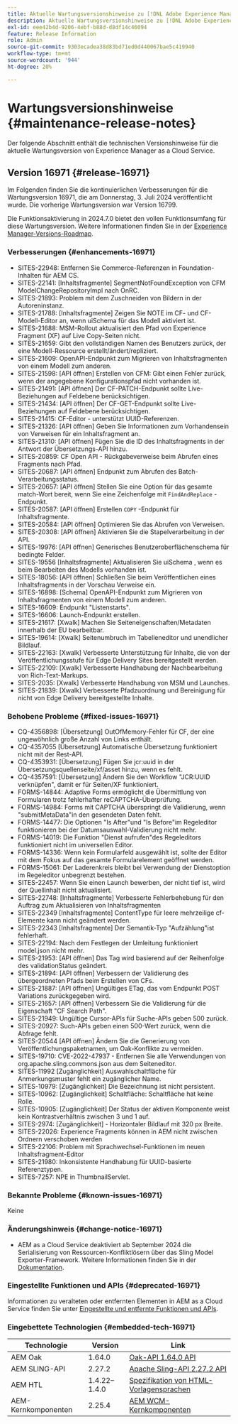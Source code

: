 ```yaml
---
title: Aktuelle Wartungsversionshinweise zu [!DNL Adobe Experience Manager] as a Cloud Service.
description: Aktuelle Wartungsversionshinweise zu [!DNL Adobe Experience Manager] as a Cloud Service.
exl-id: eee42b4d-9206-4ebf-b88d-d8df14c46094
feature: Release Information
role: Admin
source-git-commit: 9303ecadea38d83bd71ed0d440067bae5c419940
workflow-type: tm+mt
source-wordcount: '944'
ht-degree: 20%

---
```


# Wartungsversionshinweise {#maintenance-release-notes}

Der folgende Abschnitt enthält die technischen Versionshinweise für die aktuelle Wartungsversion von Experience Manager as a Cloud Service.

## Version 16971 {#release-16971}

Im Folgenden finden Sie die kontinuierlichen Verbesserungen für die Wartungsversion 16971, die am Donnerstag, 3. Juli 2024 veröffentlicht wurde. Die vorherige Wartungsversion war Version 16799.

Die Funktionsaktivierung in 2024.7.0 bietet den vollen Funktionsumfang für diese Wartungsversion. Weitere Informationen finden Sie in der [Experience Manager-Versions-Roadmap](https://experienceleague.adobe.com/de/docs/experience-manager-release-information/aem-release-updates/update-releases-roadmap).

### Verbesserungen {#enhancements-16971}

* SITES-22948: Entfernen Sie Commerce-Referenzen in Foundation-Inhalten für AEM CS.
* SITES-22141: [Inhaltsfragmente] SegmentNotFoundException von CFM ModelChangeRepositoryImpl nach OnRC.
* SITES-21893: Problem mit dem Zuschneiden von Bildern in der Autoreninstanz.
* SITES-21788: [Inhaltsfragmente] Zeigen Sie NOTE im CF- und CF-Modell-Editor an, wenn uiSchema für das Modell aktiviert ist.
* SITES-21688: MSM-Rollout aktualisiert den Pfad von Experience Fragment (XF) auf Live Copy-Seiten nicht.
* SITES-21659: Gibt den vollständigen Namen des Benutzers zurück, der eine Modell-Ressource erstellt/ändert/repliziert.
* SITES-21609: OpenAPI-Endpunkt zum Migrieren von Inhaltsfragmenten von einem Modell zum anderen.
* SITES-21598: [API öffnen] Erstellen von CFM: Gibt einen Fehler zurück, wenn der angegebene Konfigurationspfad nicht vorhanden ist.
* SITES-21491: [API öffnen] Der CF-PATCH-Endpunkt sollte Live-Beziehungen auf Feldebene berücksichtigen.
* SITES-21434: [API öffnen] Der CF-GET-Endpunkt sollte Live-Beziehungen auf Feldebene berücksichtigen.
* SITES-21415: CF-Editor - unterstützt UUID-Referenzen.
* SITES-21326: [API öffnen] Geben Sie Informationen zum Vorhandensein von Verweisen für ein Inhaltsfragment an.
* SITES-21310: [API öffnen] Fügen Sie die ID des Inhaltsfragments in der Antwort der Übersetzungs-API hinzu.
* SITES-20859: CF Open API - Rückgabeverweise beim Abrufen eines Fragments nach Pfad.
* SITES-20687: [API öffnen] Endpunkt zum Abrufen des Batch-Verarbeitungsstatus.
* SITES-20657: [API öffnen] Stellen Sie eine Option für das gesamte match-Wort bereit, wenn Sie eine Zeichenfolge mit `FindAndReplace` -Endpunkt.
* SITES-20587: [API öffnen] Erstellen `COPY` -Endpunkt für Inhaltsfragmente.
* SITES-20584: [API öffnen] Optimieren Sie das Abrufen von Verweisen.
* SITES-20308: [API öffnen] Aktivieren Sie die Stapelverarbeitung in der API.
* SITES-19976: [API öffnen] Generisches Benutzeroberflächenschema für bedingte Felder.
* SITES-19556 [Inhaltsfragmente] Aktualisieren Sie uiSchema , wenn es beim Bearbeiten des Modells vorhanden ist.
* SITES-18056: [API öffnen] Schließen Sie beim Veröffentlichen eines Inhaltsfragments in der Vorschau Verweise ein.
* SITES-16898: [Schema] OpenAPI-Endpunkt zum Migrieren von Inhaltsfragmenten von einem Modell zum anderen.
* SITES-16609: Endpunkt &quot;Listenstarts&quot;.
* SITES-16606: Launch-Endpunkt erstellen.
* SITES-21617: [Xwalk] Machen Sie Seiteneigenschaften/Metadaten innerhalb der EU bearbeitbar.
* SITES-19614: [Xwalk] Seitenumbruch im Tabelleneditor und unendlicher Bildlauf.
* SITES-22163: [Xwalk] Verbesserte Unterstützung für Inhalte, die von der Veröffentlichungsstufe für Edge Delivery Sites bereitgestellt werden.
* SITES-22109: [Xwalk] Verbesserte Handhabung der Nachbearbeitung von Rich-Text-Markups.
* SITES-2035: [Xwalk] Verbesserte Handhabung von MSM und Launches.
* SITES-21839: [Xwalk] Verbesserte Pfadzuordnung und Bereinigung für nicht von Edge Delivery bereitgestellte Inhalte.

### Behobene Probleme {#fixed-issues-16971}

* CQ-4356898: [Übersetzung] OutOfMemory-Fehler für CF, der eine ungewöhnlich große Anzahl von Links enthält.
* CQ-4357055 [Übersetzung] Automatische Übersetzung funktioniert nicht mit der Rest-API.
* CQ-4353931: [Übersetzung] Fügen Sie jcr:uuid in der Übersetzungsquellenseite/xf/asset hinzu, wenn es fehlt.
* CQ-4357591: [Übersetzung] Ändern Sie den Workflow &quot;JCR:UUID verknüpfen&quot;, damit er für Seiten/XF funktioniert.
* FORMS-14844: Adaptive Forms ermöglicht die Übermittlung von Formularen trotz fehlerhafter reCAPTCHA-Überprüfung.
* FORMS-14984: Forms mit CAPTCHA überspringt die Validierung, wenn &quot;submitMetaData&quot;in den gesendeten Daten fehlt.
* FORMS-14477: Die Optionen &quot;Is After&quot;und &quot;Is Before&quot;im Regeleditor funktionieren bei der Datumsauswahl-Validierung nicht mehr.
* FORMS-14019: Die Funktion &quot;Dienst aufrufen&quot;des Regeleditors funktioniert nicht im universellen Editor.
* FORMS-14336: Wenn kein Formularfeld ausgewählt ist, sollte der Editor mit dem Fokus auf das gesamte Formularelement geöffnet werden.
* FORMS-15061: Der Laderenkreis bleibt bei Verwendung der Dienstoption im Regeleditor unbegrenzt bestehen.
* SITES-22457: Wenn Sie einen Launch bewerben, der nicht tief ist, wird der Quellinhalt nicht aktualisiert.
* SITES-22748: [Inhaltsfragmente] Verbesserte Fehlerbehebung für den Auftrag zum Aktualisieren von Inhaltsfragmenten
* SITES-22349 [Inhaltsfragmente] ContentType für leere mehrzeilige cf-Elemente kann nicht geändert werden.
* SITES-22343 [Inhaltsfragmente] Der Semantik-Typ &quot;Aufzählung&quot;ist fehlerhaft.
* SITES-22194: Nach dem Festlegen der Umleitung funktioniert model.json nicht mehr.
* SITES-21953: [API öffnen] Das Tag wird basierend auf der Reihenfolge des validationStatus geändert.
* SITES-21894: [API öffnen] Verbessern der Validierung des übergeordneten Pfads beim Erstellen von CFs.
* SITES-21887: [API öffnen] Ungültiges ETag, das vom Endpunkt POST Variations zurückgegeben wird.
* SITES-21657: [API öffnen] Verbessern Sie die Validierung für die Eigenschaft &quot;CF Search Path&quot;.
* SITES-21949: Ungültige Cursor-APIs für Suche-APIs geben 500 zurück.
* SITES-20927: Such-APIs geben einen 500-Wert zurück, wenn die Abfrage fehlt.
* SITES-20544 [API öffnen] Ändern Sie die Generierung von Veröffentlichungspaketnamen, um Oak-Konflikte zu vermeiden.
* SITES-19710: CVE-2022-47937 - Entfernen Sie alle Verwendungen von org.apache.sling.commons.json aus dem Seiteneditor.
* SITES-11992 [Zugänglichkeit] Auswahlschaltfläche für Anmerkungsmuster fehlt ein zugänglicher Name.
* SITES-10979: [Zugänglichkeit] Die Bezeichnung ist nicht persistent.
* SITES-10962: [Zugänglichkeit] Schaltfläche: Schaltfläche hat keine Rolle.
* SITES-10905: [Zugänglichkeit] Der Status der aktiven Komponente weist kein Kontrastverhältnis zwischen 3 und 1 auf.
* SITES-2974:  [Zugänglichkeit] - Horizontaler Bildlauf mit 320 px Breite.
* SITES-22026: Experience Fragments können in AEM nicht zwischen Ordnern verschoben werden
* SITES-22106: Problem mit Sprachwechsel-Funktionen im neuen Inhaltsfragment-Editor
* SITES-21980: Inkonsistente Handhabung für UUID-basierte Referenztypen.
* SITES-7257: NPE in ThumbnailServlet.

### Bekannte Probleme {#known-issues-16971}

Keine

### Änderungshinweis {#change-notice-16971}

* AEM as a Cloud Service deaktiviert ab September 2024 die Serialisierung von Ressourcen-Konfliktlösern über das Sling Model Exporter-Framework. Weitere Informationen finden Sie in der [Dokumentation](/help/implementing/developing/hybrid/disallow-the-serialization-of-resourceresolvers-via-sling-model-exporter.md).

### Eingestellte Funktionen und APIs {#deprecated-16971}

Informationen zu veralteten oder entfernten Elementen in AEM as a Cloud Service finden Sie unter [Eingestellte und entfernte Funktionen und APIs](/help/release-notes/deprecated-removed-features.md).

### Eingebettete Technologien {#embedded-tech-16971}

| Technologie | Version | Link |
|---|---|---|
| AEM Oak | 1.64.0 | [Oak-API 1.64.0 API](https://www.javadoc.io/doc/org.apache.jackrabbit/oak-api/1.64.0/index.html) |
| AEM SLING-API | 2.27.2 | [Apache Sling-API 2.27.2 API](https://www.javadoc.io/doc/org.apache.sling/org.apache.sling.api/latest/index.html) |
| AEM HTL | 1.4.22–1.4.0 | [Spezifikation von HTML-Vorlagensprachen](https://github.com/adobe/htl-spec) |
| AEM-Kernkomponenten | 2.25.4 | [AEM WCM-Kernkomponenten](https://github.com/adobe/aem-core-wcm-components) |
